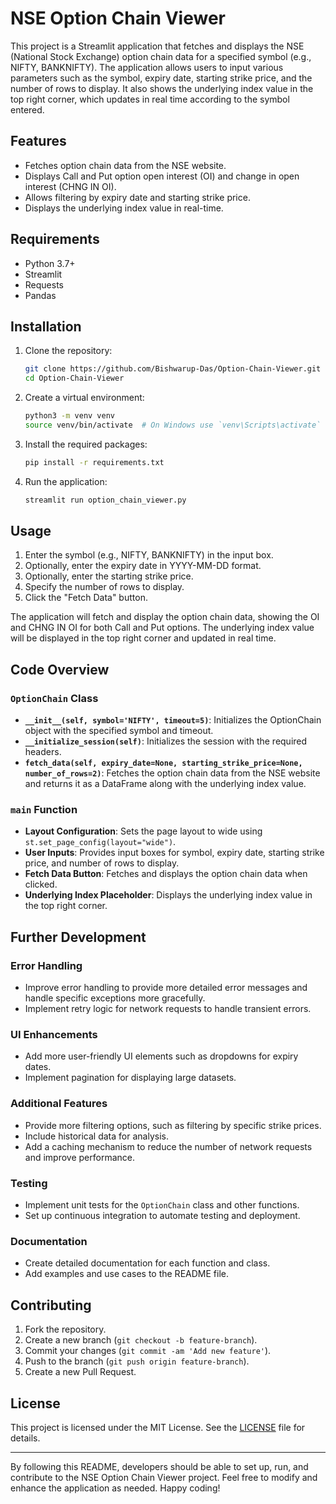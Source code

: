 # NSE Option Chain Viewer

This project is a Streamlit application that fetches and displays the NSE (National Stock Exchange) option chain data for a specified symbol (e.g., NIFTY, BANKNIFTY). The application allows users to input various parameters such as the symbol, expiry date, starting strike price, and the number of rows to display. It also shows the underlying index value in the top right corner, which updates in real time according to the symbol entered.

## Features

- Fetches option chain data from the NSE website.
- Displays Call and Put option open interest (OI) and change in open interest (CHNG IN OI).
- Allows filtering by expiry date and starting strike price.
- Displays the underlying index value in real-time.

## Requirements

- Python 3.7+
- Streamlit
- Requests
- Pandas

## Installation

1. Clone the repository:
    ```bash
    git clone https://github.com/Bishwarup-Das/Option-Chain-Viewer.git
    cd Option-Chain-Viewer
    ```

2. Create a virtual environment:
    ```bash
    python3 -m venv venv
    source venv/bin/activate  # On Windows use `venv\Scripts\activate`
    ```

3. Install the required packages:
    ```bash
    pip install -r requirements.txt
    ```

4. Run the application:
    ```bash
    streamlit run option_chain_viewer.py
    ```

## Usage

1. Enter the symbol (e.g., NIFTY, BANKNIFTY) in the input box.
2. Optionally, enter the expiry date in YYYY-MM-DD format.
3. Optionally, enter the starting strike price.
4. Specify the number of rows to display.
5. Click the "Fetch Data" button.

The application will fetch and display the option chain data, showing the OI and CHNG IN OI for both Call and Put options. The underlying index value will be displayed in the top right corner and updated in real time.

## Code Overview

### `OptionChain` Class

- **`__init__(self, symbol='NIFTY', timeout=5)`**: Initializes the OptionChain object with the specified symbol and timeout.
- **`__initialize_session(self)`**: Initializes the session with the required headers.
- **`fetch_data(self, expiry_date=None, starting_strike_price=None, number_of_rows=2)`**: Fetches the option chain data from the NSE website and returns it as a DataFrame along with the underlying index value.

### `main` Function

- **Layout Configuration**: Sets the page layout to wide using `st.set_page_config(layout="wide")`.
- **User Inputs**: Provides input boxes for symbol, expiry date, starting strike price, and number of rows to display.
- **Fetch Data Button**: Fetches and displays the option chain data when clicked.
- **Underlying Index Placeholder**: Displays the underlying index value in the top right corner.

## Further Development

### Error Handling

- Improve error handling to provide more detailed error messages and handle specific exceptions more gracefully.
- Implement retry logic for network requests to handle transient errors.

### UI Enhancements

- Add more user-friendly UI elements such as dropdowns for expiry dates.
- Implement pagination for displaying large datasets.

### Additional Features

- Provide more filtering options, such as filtering by specific strike prices.
- Include historical data for analysis.
- Add a caching mechanism to reduce the number of network requests and improve performance.

### Testing

- Implement unit tests for the `OptionChain` class and other functions.
- Set up continuous integration to automate testing and deployment.

### Documentation

- Create detailed documentation for each function and class.
- Add examples and use cases to the README file.

## Contributing

1. Fork the repository.
2. Create a new branch (`git checkout -b feature-branch`).
3. Commit your changes (`git commit -am 'Add new feature'`).
4. Push to the branch (`git push origin feature-branch`).
5. Create a new Pull Request.

## License

This project is licensed under the MIT License. See the [LICENSE](LICENSE) file for details.

---

By following this README, developers should be able to set up, run, and contribute to the NSE Option Chain Viewer project. Feel free to modify and enhance the application as needed. Happy coding!
